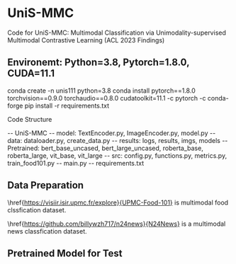 # UniS-MMC
Code for UniS-MMC: Multimodal Classification via Unimodality-supervised Multimodal Contrastive Learning (ACL 2023 Findings)




## Environemt: Python=3.8, Pytorch=1.8.0, CUDA=11.1
conda create -n unis111 python=3.8
conda install pytorch==1.8.0 torchvision==0.9.0 torchaudio==0.8.0 cudatoolkit=11.1 -c pytorch -c conda-forge
pip install -r requirements.txt


Code Structure

-- UniS-MMC
  -- model: TextEncoder.py, ImageEncoder.py, model.py
  -- data: dataloader.py, create_data.py
  -- results: logs, results, imgs, models
  -- Pretrained: bert_base_uncased, bert_large_uncased, roberta_base, roberta_large, vit_base, vit_large
  -- src: config.py, functions.py, metrics.py, train_food101.py
  -- main.py
  -- requirements.txt

## Data Preparation
\href{https://visiir.isir.upmc.fr/explore}{UPMC-Food-101} is multimodal food clssfication dataset.

\href{https://github.com/billywzh717/n24news}{N24News} is a multimodal news classfication dataset. 


## Pretrained Model for Test


